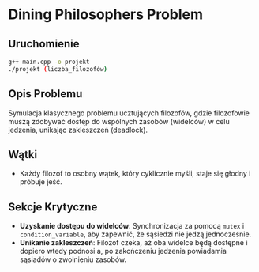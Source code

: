 # Dining Philosophers Problem

## Uruchomienie
```sh
g++ main.cpp -o projekt
./projekt (liczba_filozofów)
```

## Opis Problemu
Symulacja klasycznego problemu ucztujących filozofów, gdzie filozofowie muszą zdobywać dostęp do wspólnych zasobów (widelców) w celu jedzenia, unikając zakleszczeń (deadlock).

## Wątki
- Każdy filozof to osobny wątek, który cyklicznie myśli, staje się głodny i próbuje jeść.

## Sekcje Krytyczne
- **Uzyskanie dostępu do widelców**: Synchronizacja za pomocą `mutex` i `condition_variable`, aby zapewnić, że sąsiedzi nie jedzą jednocześnie.
- **Unikanie zakleszczeń**: Filozof czeka, aż oba widelce będą dostępne i dopiero wtedy podnosi a, po zakończeniu jedzenia powiadamia sąsiadów o zwolnieniu zasobów.

